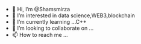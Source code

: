- 👋 Hi, I’m @Shamsmirza
- 👀 I’m interested in data science,WEB3,blockchain
- 🌱 I’m currently learning ...C++
- 💞️ I’m looking to collaborate on ...
- 📫 How to reach me ...

<!---
Shamsmirza/Shamsmirza is a ✨ special ✨ repository because its `README.md` (this file) appears on your GitHub profile.
You can click the Preview link to take a look at your changes.
--->
